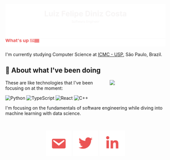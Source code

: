 <img src="./public/images/header.svg" alt="header">
    <img src="./public/images/hi.svg" alt="header">
    <p>I'm currently studying Computer Science at <a href="https://www.icmc.usp.br/">ICMC - USP</a>, São Paulo, Brazil.</p>

## :dart: About what I've been doing

<a href="https://github.com/lfelipediniz?tab=repositories">
<img width="35%" align="right" src="https://github-readme-stats.vercel.app/api/top-langs/?username=lfelipediniz&bg_color=00000000&hide_border=true&title_color=EB5454&text_color=78909C&hide=html,css,makefile,shell,gdscript" />
</a>

These are like technologies that I've been focusing on at the moment:

![Python](https://img.shields.io/badge/-Python-blue?&logo=python&logoColor=white)
![TypeScript](https://img.shields.io/badge/-Typescript-blue?&logo=typescript&logoColor=white)
![React](https://img.shields.io/badge/-React-0065b8?&logo=react)
![C++](https://img.shields.io/badge/C++-0081EB.svg?style=flat&logo=c%2B%2B)


I'm focusing on the fundamentals of software engineering while diving into machine learning with data science.

</br>

<p align="center">
<a href="mailto:lfediniz@gmail.com" target="blank"><img align="center" src="./public/images/mail.svg" alt="lfdinizcosta" height="80" width="80" /></a>
<a href="https://twitter.com/lfdinizcosta" target="blank"><img align="center" src="./public/images/twitter.svg" alt="lfelipedinz" height="80" width="80" /></a>
<a href="https://www.linkedin.com/in/lfelipediniz/" target="blank"><img align="center" src="./public/images/linkedin.svg" alt="lfelipedinz" height="80" width="80" /></a>
    
</p>

